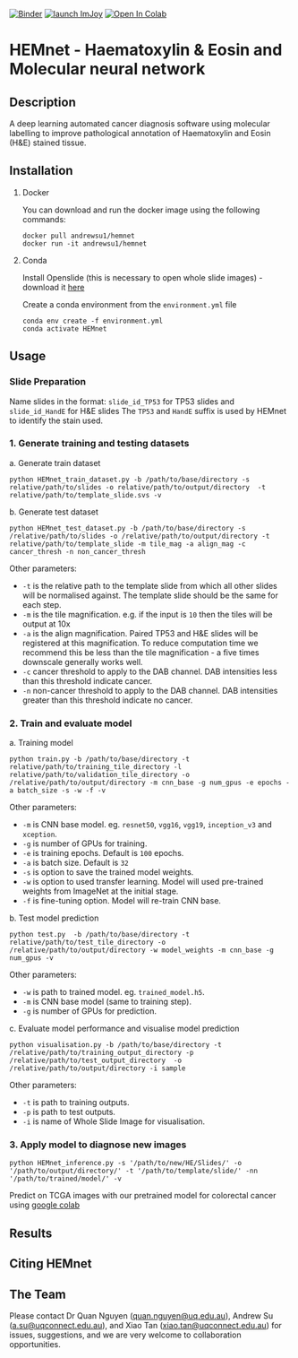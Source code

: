 [![Binder](https://mybinder.org/badge_logo.svg)](https://mybinder.org/v2/gh/BiomedicalMachineLearning/HEMnet/master?filepath=Development)
[![launch ImJoy](https://imjoy.io/static/badge/launch-imjoy-badge.svg)](https://imjoy.io/#/app?plugin=https://github.com/BiomedicalMachineLearning/HEMnet/blob/master/Demo/HEMnet_Tile_Predictor.imjoy.html)
[![Open In Colab](https://colab.research.google.com/assets/colab-badge.svg)](https://colab.research.google.com/github/BiomedicalMachineLearning/HEMnet/blob/master/Demo/TCGA_Inference.ipynb)

# HEMnet - Haematoxylin & Eosin and Molecular neural network

## Description
A deep learning automated cancer diagnosis software using molecular labelling to improve pathological annotation of 
Haematoxylin and Eosin (H&E) stained tissue. 

## Installation

1. Docker

    You can download and run the docker image using the following commands:
    
    ```
    docker pull andrewsu1/hemnet    
    docker run -it andrewsu1/hemnet
    ```
2. Conda 
   
   Install Openslide (this is necessary to open whole slide images) - download it [here](https://openslide.org/download/)
   
   Create a conda environment from the `environment.yml` file
   
   ```
   conda env create -f environment.yml
   conda activate HEMnet
   ```
   
## Usage
### Slide Preparation

Name slides in the format: `slide_id_TP53` for TP53 slides and `slide_id_HandE` for H&E slides
The `TP53` and `HandE` suffix is used by HEMnet to identify the stain used. 

### 1. Generate training and testing datasets 

a. Generate train dataset

`python HEMnet_train_dataset.py -b /path/to/base/directory -s relative/path/to/slides -o relative/path/to/output/directory 
-t relative/path/to/template_slide.svs -v`

b. Generate test dataset

`python HEMnet_test_dataset.py -b /path/to/base/directory -s /relative/path/to/slides -o /relative/path/to/output/directory
 -t relative/path/to/template_slide -m tile_mag -a align_mag -c cancer_thresh -n non_cancer_thresh`
 
 Other parameters:
 * `-t` is the relative path to the template slide from which all other slides will be normalised against. The template 
 slide should be the same for each step. 
 * `-m` is the tile magnification. e.g. if  the input is `10` then the tiles will be output at 10x
 * `-a` is the align magnification. Paired TP53 and H&E slides will be registered at this magnification. 
 To reduce computation time we recommend this be less than the tile magnification - a five times downscale generally works well.
 * `-c` cancer threshold to apply to the DAB channel. DAB intensities less than this threshold indicate cancer.
 * `-n` non-cancer threshold to apply to the DAB channel. DAB intensities greater than this threshold indicate no cancer. 

### 2. Train and evaluate model

a. Training model  

`python train.py -b /path/to/base/directory -t relative/path/to/training_tile_directory -l relative/path/to/validation_tile_directory
-o /relative/path/to/output/directory -m cnn_base -g num_gpus -e epochs -a batch_size -s -w -f -v`

Other parameters:
* `-m` is CNN base model. eg. `resnet50`, `vgg16`, `vgg19`, `inception_v3` and `xception`. 
* `-g` is number of GPUs for training. 
* `-e` is training epochs. Default is `100` epochs.
* `-a` is batch size. Default is `32`
* `-s` is option to save the trained model weights.
* `-w` is option to used transfer learning. Model will used pre-trained weights from ImageNet at the initial stage.
* `-f` is fine-tuning option. Model will re-train CNN base.

b. Test model prediction

`python test.py  -b /path/to/base/directory -t relative/path/to/test_tile_directory -o /relative/path/to/output/directory
-w model_weights -m cnn_base -g num_gpus -v`

Other parameters:
* `-w` is path to trained model. eg. `trained_model.h5`.
* `-m` is CNN base model (same to training step). 
* `-g` is number of GPUs for prediction.
 
c. Evaluate model performance and visualise model prediction 

`python visualisation.py -b /path/to/base/directory -t /relative/path/to/training_output_directory -p /relative/path/to/test_output_directory 
-o /relative/path/to/output/directory -i sample` 

Other parameters:
* `-t` is path to training outputs.
* `-p` is path to test outputs.
* `-i` is name of Whole Slide Image for visualisation.

### 3. Apply model to diagnose new images
`python HEMnet_inference.py -s '/path/to/new/HE/Slides/' -o '/path/to/output/directory/' -t '/path/to/template/slide/' -nn '/path/to/trained/model/' -v`

Predict on TCGA images with our pretrained model for colorectal cancer using [google colab](https://colab.research.google.com/github/BiomedicalMachineLearning/HEMnet/blob/master/Demo/TCGA_Inference.ipynb)
## Results

## Citing HEMnet

## The Team
Please contact Dr Quan Nguyen (quan.nguyen@uq.edu.au), Andrew Su (a.su@uqconnect.edu.au), 
and Xiao Tan (xiao.tan@uqconnect.edu.au) for issues, suggestions, 
and we are very welcome to collaboration opportunities.

